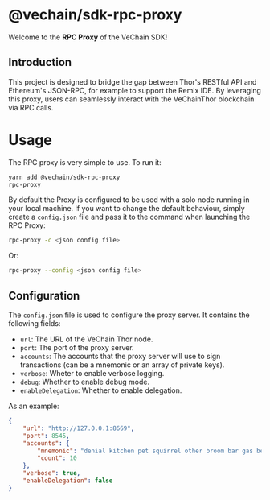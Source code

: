# @vechain/sdk-rpc-proxy

Welcome to the **RPC Proxy** of the VeChain SDK!

## Introduction
This project is designed to bridge the gap between Thor's RESTful API and Ethereum's JSON-RPC, for example to support the Remix IDE. By leveraging this proxy, users can seamlessly interact with the VeChainThor blockchain via RPC calls.

# Usage

The RPC proxy is very simple to use. To run it:
``` bash
yarn add @vechain/sdk-rpc-proxy
rpc-proxy
```

By default the Proxy is configured to be used with a solo node running in your local machine. If you want to change the default behaviour, simply create a `config.json` file and pass it to the command when launching the RPC Proxy:
``` bash
rpc-proxy -c <json config file>
```
Or:
``` bash
rpc-proxy --config <json config file>
```

## Configuration

The `config.json` file is used to configure the proxy server. It contains the following fields:

- `url`: The URL of the VeChain Thor node.
- `port`: The port of the proxy server.
- `accounts`: The accounts that the proxy server will use to sign transactions (can be a mnemonic or an array of private keys).
- `verbose`: Wheter to enable verbose logging.
- `debug`: Whether to enable debug mode.
- `enableDelegation`: Whether to enable delegation.

As an example:
``` json
{
    "url": "http://127.0.0.1:8669",
    "port": 8545,
    "accounts": {
        "mnemonic": "denial kitchen pet squirrel other broom bar gas better priority spoil cross",
        "count": 10
    },
    "verbose": true,
    "enableDelegation": false
}
```